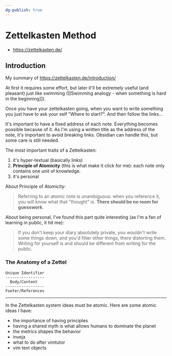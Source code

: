 ```yaml
---
dg-publish: true
---
```

# Zettelkasten Method

- <https://zettelkasten.de/>

## Introduction

My summary of <https://zettelkasten.de/introduction/>

At first it requires some effort, but later it'll be extremely useful (and pleasant) just like swimming ([[Swimming analogy - when something is hard in the beginning]]).

Once you have your zettelkasten going, when you want to write something you just have to ask your self "Where to start?". And then follow the links...

It's important to have a fixed address of each note. Everything becomes possible because of it. As I'm using a written title as the address of the note, it's important to avoid breaking links. Obsidian can handle this, but some care is still needed.

The most important traits of a Zettelkasten:

1. it's hyper-textual (basically links)
2. **Principle of Atomicity** (this is what make it click for me): each note only contains one unit of knowledge.
3. it's personal

About Principle of Atomicity:

> Referring to an atomic note is unambiguous: when you reference it, you will know what that "thought" is. **There should be no room for guesswork**.

About being personal, I've found this part quite interesting (as I'm a fan of learning in public, it hit me):

> If you don't keep your diary absolutely private, you wouldn't write some things down, and you'd filter other things, there distorting them. Writing for yourself is and should be different from writing for the public.

### The Anatomy of a Zettel

```
Unique Identifier
-----------------
  Body/Content
-----------------
Footer/References
```

---

In the Zettelkasten system ideas must be atomic. Here are some atomic ideas I have:

- the importance of having principles
- having a shared myth is what allows humans to dominate the planet
- the metrics shapes the behavior
- inveja
- what to do after vimtutor
- vim text objects